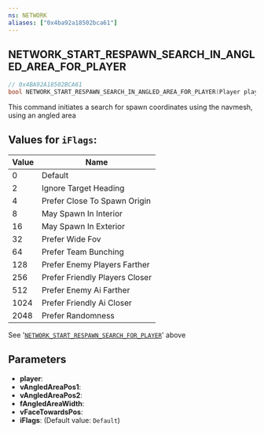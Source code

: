 ```yaml
---
ns: NETWORK
aliases: ["0x4ba92a18502bca61"]
---
```

## NETWORK_START_RESPAWN_SEARCH_IN_ANGLED_AREA_FOR_PLAYER

```c
// 0x4BA92A18502BCA61
bool NETWORK_START_RESPAWN_SEARCH_IN_ANGLED_AREA_FOR_PLAYER(Player player, Vector3 vAngledAreaPos1, Vector3 vAngledAreaPos2, float fAngledAreaWidth, Vector3 vFaceTowardsPos, int iFlags);
```

This command initiates a search for spawn coordinates using the navmesh, using an angled area

## Values for `iFlags`:
| Value | Name |
| --- | --- |
| 0 | Default |
| 2 | Ignore Target Heading |
| 4 | Prefer Close To Spawn Origin |
| 8 | May Spawn In Interior |
| 16 | May Spawn In Exterior |
| 32 | Prefer Wide Fov |
| 64 | Prefer Team Bunching |
| 128 | Prefer Enemy Players Farther |
| 256 | Prefer Friendly Players Closer |
| 512 | Prefer Enemy Ai Farther |
| 1024 | Prefer Friendly Ai Closer |
| 2048 | Prefer Randomness |


See '[`NETWORK_START_RESPAWN_SEARCH_FOR_PLAYER`](#_0x5A6FFA2433E2F14C)' above


## Parameters
* **player**: 
* **vAngledAreaPos1**: 
* **vAngledAreaPos2**: 
* **fAngledAreaWidth**: 
* **vFaceTowardsPos**: 
* **iFlags**: (Default value: `Default`)
